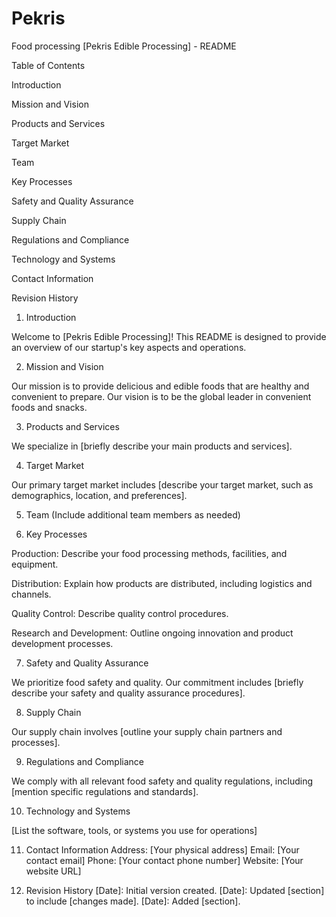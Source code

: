 # Pekris
Food processing
[Pekris Edible Processing] - README

Table of Contents

Introduction

Mission and Vision

Products and Services

Target Market

Team

Key Processes

Safety and Quality Assurance

Supply Chain

Regulations and Compliance

Technology and Systems

Contact Information

Revision History
1. Introduction

Welcome to [Pekris Edible Processing]! This README is designed to provide an overview of our startup's key aspects and operations.

2. Mission and Vision

Our mission is to provide delicious and edible foods that are healthy and convenient to prepare. Our vision is to be the global leader in convenient foods and snacks.

3. Products and Services

We specialize in [briefly describe your main products and services].

4. Target Market

Our primary target market includes [describe your target market, such as demographics, location, and preferences].

5. Team
(Include additional team members as needed)

6. Key Processes

Production: Describe your food processing methods, facilities, and equipment.

Distribution: Explain how products are distributed, including logistics and channels.

Quality Control: Describe quality control procedures.

Research and Development: Outline ongoing innovation and product development processes.


7. Safety and Quality Assurance

We prioritize food safety and quality. Our commitment includes [briefly describe your safety and quality assurance procedures].

8. Supply Chain

Our supply chain involves [outline your supply chain partners and processes].

9. Regulations and Compliance

We comply with all relevant food safety and quality regulations, including [mention specific regulations and standards].

10. Technology and Systems

[List the software, tools, or systems you use for operations]

11. Contact Information
Address: [Your physical address]
Email: [Your contact email]
Phone: [Your contact phone number]
Website: [Your website URL]

12. Revision History
[Date]: Initial version created.
[Date]: Updated [section] to include [changes made].
[Date]: Added [section].
